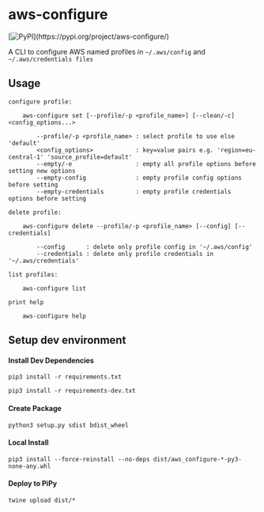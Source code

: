 # aws-configure

[![PyPI](https://img.shields.io/pypi/v/aws-configure?)](https://pypi.org/project/aws-configure/)

A CLI to configure AWS named profiles in `~/.aws/config` and `~/.aws/credentials files`

## Usage
```
configure profile:

    aws-configure set [--profile/-p <profile_name>] [--clean/-c] <config_options...>

        --profile/-p <profile_name> : select profile to use else 'default'
        <config_options>            : key=value pairs e.g. 'region=eu-central-1' 'source_profile=default'
        --empty/-e                  : empty all profile options before setting new options
        --empty-config              : empty profile config options before setting
        --empty-credentials         : empty profile credentials options before setting

delete profile:

    aws-configure delete --profile/-p <profile_name> [--config] [--credentials]

        --config      : delete only profile config in '~/.aws/config'
        --credentials : delete only profile credentials in '~/.aws/credentials'

list profiles:

    aws-configure list

print help

    aws-configure help
```

## Setup dev environment

#### Install Dev Dependencies
`pip3 install -r requirements.txt`

`pip3 install -r requirements-dev.txt`

#### Create Package
`python3 setup.py sdist bdist_wheel`

#### Local Install
`pip3 install --force-reinstall --no-deps dist/aws_configure-*-py3-none-any.whl`

#### Deploy to PiPy
`twine upload dist/*`
